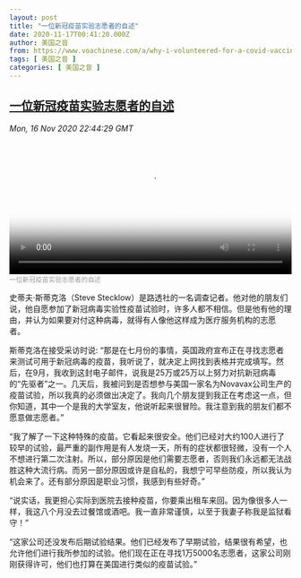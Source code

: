 ```yaml
---
layout: post
title: "一位新冠疫苗实验志愿者的自述"
date: 2020-11-17T00:41:20.000Z
author: 美国之音
from: https://www.voachinese.com/a/why-i-volunteered-for-a-covid-vaccine-trial-20201116/5665049.html
tags: [ 美国之音 ]
categories: [ 美国之音 ]
---
```

<!--1605573680000-->
[一位新冠疫苗实验志愿者的自述](https://www.voachinese.com/a/why-i-volunteered-for-a-covid-vaccine-trial-20201116/5665049.html)
------

<div>
<div><i>Mon, 16 Nov 2020 22:44:29 GMT</i></div><video poster="https://images.weserv.nl?url=gdb.voanews.com/71adeaab-d1f8-42f3-ac86-f8c0ca8b7e86_tv_r1_s_w900.jpg" src="https://av.voanews.com/Videoroot/Pangeavideo/2020/11/7/71/71adeaab-d1f8-42f3-ac86-f8c0ca8b7e86_240p.mp4" style="width:100%" controls></video><div><small style="color: #999;">一位新冠疫苗实验志愿者的自述</small></div><p>史蒂夫·斯蒂克洛（Steve Stecklow）是路透社的一名调查记者。他对他的朋友们说，他自愿参加了新冠病毒实验性疫苗试验时，许多人都不相信。但是他有他的理由，并认为如果要对付这种病毒，就得有人像他这样成为医疗服务机构的志愿者。  </p><p>斯蒂克洛在接受采访时说: “那是在七月份的事情，英国政府宣布正在寻找志愿者来测试可用于新冠病毒的疫苗，我听说了，就决定上网找到表格并完成填写。然后，在9月，我收到这封电子邮件，说我是25万或25万以上努力对抗新冠病毒的“先驱者”之一。几天后，我被问到是否想参与美国一家名为Novavax公司生产的疫苗试验，所以我真的必须做出决定了。我向几个朋友提到我正在考虑这一点，但你知道，其中一个是我的大学室友，他说听起来很冒险。我注意到我的朋友们都不愿意做志愿者。” </p><p>“我了解了一下这种特殊的疫苗。它看起来很安全。他们已经对大约100人进行了较早的试验，最严重的副作用是有人发烧一天，所有的症状都很轻微，没有一个人不想进行第二次注射。所以，部分原因是他们需要志愿者，否则我们永远都无法战胜这种大流行病。而另一部分原因或许是自私的，我想宁可早些防疫，所以我认为机会来了。还有部分原因是职业习惯，我感到有些好奇。” </p><p>“说实话，我更担心实际到医院去接种疫苗，你要乘出租车来回。因为像很多人一样，我这八个月没去过餐馆或酒吧。我一直非常谨慎，以至于我妻子称我是监狱看守！” </p><p>“这家公司还没发布后期试验结果。他们已经发布了早期试验，结果很有希望，也允许他们进行我所参加的试验。他们现在正在寻找1万5000名志愿者，这家公司刚刚获得许可，他们也打算在美国进行类似的疫苗试验。” </p>
</div>

